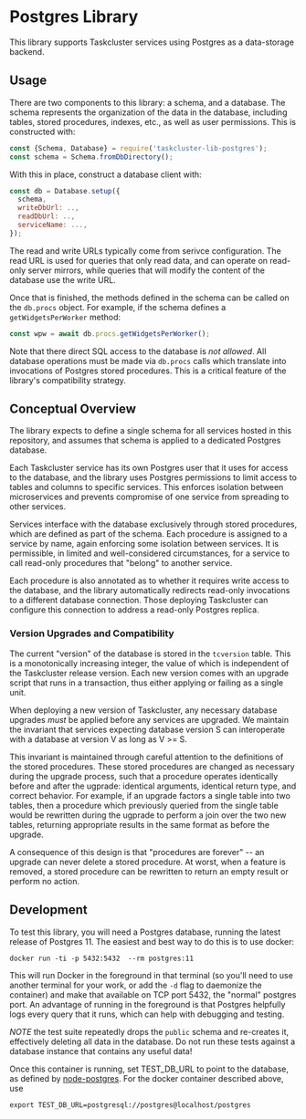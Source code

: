 # Postgres Library

This library supports Taskcluster services using Postgres as a data-storage backend.

## Usage

There are two components to this library: a schema, and a database.
The schema represents the organization of the data in the database, including tables, stored procedures, indexes, etc., as well as user permissions.
This is constructed with:

```javascript
const {Schema, Database} = require('taskcluster-lib-postgres');
const schema = Schema.fromDbDirectory();
```

With this in place, construct a database client with:

```javascript
const db = Database.setup({
  schema,
  writeDbUrl: ..,
  readDbUrl: ..,
  serviceName: ...,
});
```

The read and write URLs typically come from serivce configuration.
The read URL is used for queries that only read data, and can operate on read-only server mirrors, while queries that will modify the content of the database use the write URL.

Once that is finished, the methods defined in the schema can be called on the `db.procs` object.
For example, if the schema defines a `getWidgetsPerWorker` method:

```javascript
const wpw = await db.procs.getWidgetsPerWorker();
```

Note that there direct SQL access to the database is *not allowed*.
All database operations must be made via `db.procs` calls which translate into invocations of Postgres stored procedures.
This is a critical feature of the library's compatibility strategy.

## Conceptual Overview

The library expects to define a single schema for all services hosted in this repository, and assumes that schema is applied to a dedicated Postgres database.

Each Taskcluster service has its own Postgres user that it uses for access to the database, and the library uses Postgres permissions to limit access to tables and columns to specific services.
This enforces isolation between microservices and prevents compromise of one service from spreading to other services.

Services interface with the database exclusively through stored procedures, which are defined as part of the schema.
Each procedure is assigned to a service by name, again enforcing some isolation between services.
It is permissible, in limited and well-considered circumstances, for a service to call read-only procedures that "belong" to another service.

Each procedure is also annotated as to whether it requires write access to the database, and the library automatically redirects read-only invocations to a different database connection.
Those deploying Taskcluster can configure this connection to address a read-only Postgres replica.

### Version Upgrades and Compatibility

The current "version" of the database is stored in the `tcversion` table.
This is a monotonically increasing integer, the value of which is independent of the Taskcluster release version.
Each new version comes with an upgrade script that runs in a transaction, thus either applying or failing as a single unit.

When deploying a new version of Taskcluster, any necessary database upgrades *must* be applied before any services are upgraded.
We maintain the invariant that services expecting database version S can interoperate with a database at version V as long as V >= S.

This invariant is maintained through careful attention to the definitions of the stored procedures.
These stored procedures are changed as necessary during the upgrade process, such that a procedure operates identically before and after the ugprade: identical arguments, identical return type, and correct behavior.
For example, if an upgrade factors a single table into two tables, then a procedure which previously queried from the single table would be rewritten during the ugprade to perform a join over the two new tables, returning appropriate results in the same format as before the upgrade.

A consequence of this design is that "procedures are forever" -- an upgrade can never delete a stored procedure.
At worst, when a feature is removed, a stored procedure can be rewritten to return an empty result or perform no action.

## Development

To test this library, you will need a Postgres database, running the latest release of Postgres 11.
The easiest and best way to do this is to use docker:

```shell
docker run -ti -p 5432:5432  --rm postgres:11
```

This will run Docker in the foreground in that terminal (so you'll need to use another terminal for your work, or add the `-d` flag to daemonize the container) and make that available on TCP port 5432, the "normal" postgres port.
An advantage of running in the foreground is that Postgres helpfully logs every query that it runs, which can help with debugging and testing.

*NOTE* the test suite repeatedly drops the `public` schema and re-creates it, effectively deleting all data in the database.
Do not run these tests against a database instance that contains any useful data!

Once this container is running, set TEST_DB_URL to point to the database, as defined by [node-postgres](https://node-postgres.com/features/connecting).
For the docker container described above, use

```shell
export TEST_DB_URL=postgresql://postgres@localhost/postgres
```
